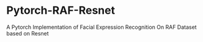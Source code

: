 # Pytorch-RAF-Resnet
A Pytorch Implementation of Facial Expression Recognition On RAF Dataset based on Resnet
